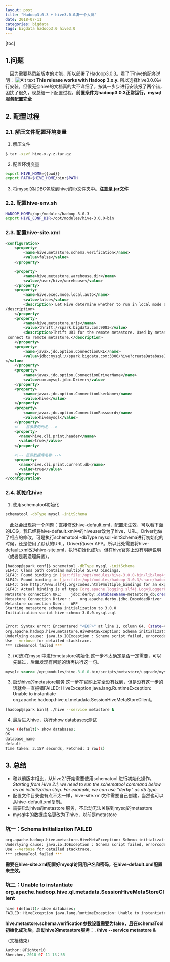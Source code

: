 ```yaml
---
layout: post
title: "Hadoop3.0.3 + hive3.0.0填一个大坑"
date: 2018-07-11
categories: bigdata
tags: bigdata hadoop3.0 hive3.0
---
```



[toc]


## 1.问题
&ensp;&ensp;因为需要熟悉新版本的功能，所以部署了Hadoop3.0.3。看了下hive的配套说明：
![Alt text](https://github.com/fighter10/fighter10.github.io/tree/master/img/1531280141385.png)
**This release works with Hadoop 3.x.y.** 所以选择hive3.0.0进行安装。但很无奈hive的文档真的太不详细了，按其一步步进行安装报了两个错，困扰了很久，现总结一下配置过程。**前置条件为hadoop3.0.3正常运行，mysql服务配置完全**



## 2. 配置过程
### 2.1. 解压文件配置环境变量
1. 解压文件
```bash
$ tar -xzvf hive-x.y.z.tar.gz
```
2. 配置环境变量

```bash
export HIVE_HOME={{pwd}}
export PATH=$HIVE_HOME/bin:$PATH
```

3. 将mysql的JDBC包放到hive的lib文件夹中。**注意是.jar文件**

### 2.2. 配置hive-env.sh

```bash
HADOOP_HOME=/opt/modules/hadoop-3.0.3
export HIVE_CONF_DIR=/opt/modules/hive-3.0.0-bin
```
### 2.3. 配置hive-site.xml

```xml
<configuration>
    <property>
        <name>hive.metastore.schema.verification</name>
        <value>false</value>
    </property>

    <property>
        <name>hive.metastore.warehouse.dir</name>
        <value>/user/hive/warehouse</value>
    </property>
    <property>
        <name>hive.exec.mode.local.auto</name>
        <value>false</value>
        <description> Let Hive determine whether to run in local mode automatically <
/description>
    </property>
    <property>
        <name>hive.metastore.uris</name>
        <value>thrift://spark.bigdata.com:9083</value>
        <description>Thrift URI for the remote metastore. Used by metastore client to
 connect to remote metastore.</description>
    </property>
    <property>
        <name>javax.jdo.option.ConnectionURL</name>
        <value>jdbc:mysql://spark.bigdata.com:3306/hive?createDatabaseIfNotExist=true
</value>
    </property>
    <property>
        <name>javax.jdo.option.ConnectionDriverName</name>
        <value>com.mysql.jdbc.Driver</value>
    </property>
    <property>
        <name>javax.jdo.option.ConnectionUserName</name>
        <value>hive</value>
    </property>
    <property>
        <name>javax.jdo.option.ConnectionPassword</name>
        <value>hivemysql</value>
    </property>
    <!-- 显示表的列名 -->
    <property>
      <name>hive.cli.print.header</name>
      <value>true</value>
    </property>
    
    <!-- 显示数据库名称 -->
    <property>
      <name>hive.cli.print.current.db</name>
      <value>true</value>
    </property>
</configuration>
```
### 2.4. 初始化hive
1. 使用schematool初始化

```bash
schematool -dbType mysql -initSchema
```

&ensp;&ensp;此处会出现第一个问题：直接修改hive-default.xml，配置未生效，可以看下面的LOG，我已经将hive-default.xml中的hiveuser改为了hive，URL，Driver也做了相应的修改，可是执行schematool -dbType mysql -initSchema进行初始化的时候，还是使用了默认的URL，Driver和user APP。所以此处需要将hive-default.xml改为hive-site.xml，执行初始化成功，但在hive官网上没有明确说明（或者是我没理解透）。
```bash
[hadoop@spark conf]$ schematool -dbType mysql -initSchema
SLF4J: Class path contains multiple SLF4J bindings.
SLF4J: Found binding in [jar:file:/opt/modules/hive-3.0.0-bin/lib/log4j-slf4j-impl-2.10.0.jar!/org/slf4j/impl/StaticLoggerBinder.class]
SLF4J: Found binding in [jar:file:/opt/modules/hadoop-3.0.3/share/hadoop/common/lib/slf4j-log4j12-1.7.25.jar!/org/slf4j/impl/StaticLoggerBinder.class]
SLF4J: See http://www.slf4j.org/codes.html#multiple_bindings for an explanation.
SLF4J: Actual binding is of type [org.apache.logging.slf4j.Log4jLoggerFactory]
Metastore connection URL:	 jdbc:derby:;databaseName=metastore_db;create=true
Metastore Connection Driver :	 org.apache.derby.jdbc.EmbeddedDriver
Metastore connection User:	 APP
Starting metastore schema initialization to 3.0.0
Initialization script hive-schema-3.0.0.mysql.sql


Error: Syntax error: Encountered "<EOF>" at line 1, column 64. (state=42X01,code=30000)
org.apache.hadoop.hive.metastore.HiveMetaException: Schema initialization FAILED! Metastore state would be inconsistent !!
Underlying cause: java.io.IOException : Schema script failed, errorcode 2
Use --verbose for detailed stacktrace.
*** schemaTool failed ***
```

2. (可选)在mysql中进行metastore初始化
这一步不太确定是否一定需要，可以先跳过，后面发现有问题的话再执行这一句。

```sql
mysql> source /opt/modules/hive-3.0.0-bin/scripts/metastore/upgrade/mysql/hive-schema-3.0.0.mysql.sql
```
3. 启动hive的metastore服务
这一步在官网上完全没有找到，但是没有这一步的话就会一直报错FAILED: HiveException java.lang.RuntimeException: Unable to instantiate org.apache.hadoop.hive.ql.metadata.SessionHiveMetaStoreClient。

```bash
[hadoop@spark bin]$ ./hive --service metastore &
```

4. 最后进入hive，执行show databases;测试

```bash
hive (default)> show databases;
OK
database_name
default
Time taken: 3.157 seconds, Fetched: 1 row(s)
```

## 3. 总结
- 和以前版本相比，从hive2.1开始需要使用schematool 进行初始化操作。*Starting from Hive 2.1, we need to run the schematool command below as an initialization step. For example, we can use "derby" as db type.* 
- 配置文件目录也有点不太一样，hive-site.xml文件需要自己创建，当然也可以从hive-default.xml复制。
- 需要启动hive的metastore 服务，不启动无法关联到mysql的metastore
- mysql中的数据库名更改为了hive，以前是metastore

### 坑一：Schema initialization FAILED

```bash
org.apache.hadoop.hive.metastore.HiveMetaException: Schema initialization FAILED! Metastore state would be inconsistent !!
Underlying cause: java.io.IOException : Schema script failed, errorcode 2
Use --verbose for detailed stacktrace.
*** schemaTool failed ***
```
**需要在hive-site.xml配置好mysql访问用户名和密码，在hive-default.xml配置未生效。**

### 坑二：Unable to instantiate org.apache.hadoop.hive.ql.metadata.SessionHiveMetaStoreClient
```bash
hive (default)> show databases;
FAILED: HiveException java.lang.RuntimeException: Unable to instantiate org.apache.hadoop.hive.ql.metadata.SessionHiveMetaStoreClient
```
**hive.metastore.schema.verification参数设置需要为false，且在schemaTool初始化成功后，启动hive的metastore服务： ./hive --service metastore &**

（文档结束）

```python
Author：@Fighter10    
Shenzhen，2018-07-11 13：55
```